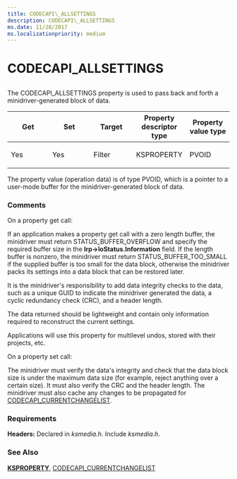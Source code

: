 ```yaml
---
title: CODECAPI\_ALLSETTINGS
description: CODECAPI\_ALLSETTINGS
ms.date: 11/28/2017
ms.localizationpriority: medium
---
```


# CODECAPI\_ALLSETTINGS


## <span id="ddk_codecapi_allsettings_ks"></span><span id="DDK_CODECAPI_ALLSETTINGS_KS"></span>


The CODECAPI\_ALLSETTINGS property is used to pass back and forth a minidriver-generated block of data.

<table>
<colgroup>
<col width="20%" />
<col width="20%" />
<col width="20%" />
<col width="20%" />
<col width="20%" />
</colgroup>
<thead>
<tr class="header">
<th>Get</th>
<th>Set</th>
<th>Target</th>
<th>Property descriptor type</th>
<th>Property value type</th>
</tr>
</thead>
<tbody>
<tr class="odd">
<td><p>Yes</p></td>
<td><p>Yes</p></td>
<td><p>Filter</p></td>
<td><p>KSPROPERTY</p></td>
<td><p>PVOID</p></td>
</tr>
</tbody>
</table>

 

The property value (operation data) is of type PVOID, which is a pointer to a user-mode buffer for the minidriver-generated block of data.

### Comments

On a property get call:

If an application makes a property get call with a zero length buffer, the minidriver must return STATUS\_BUFFER\_OVERFLOW and specify the required buffer size in the **Irp-&gt;IoStatus.Information** field. If the length buffer is nonzero, the minidriver must return STATUS\_BUFFER\_TOO\_SMALL if the supplied buffer is too small for the data block, otherwise the minidriver packs its settings into a data block that can be restored later.

It is the minidriver's responsibility to add data integrity checks to the data, such as a unique GUID to indicate the minidriver generated the data, a cyclic redundancy check (CRC), and a header length.

The data returned should be lightweight and contain only information required to reconstruct the current settings.

Applications will use this property for multilevel undos, stored with their projects, etc.

On a property set call:

The minidriver must verify the data's integrity and check that the data block size is under the maximum data size (for example, reject anything over a certain size). It must also verify the CRC and the header length. The minidriver must also cache any changes to be propagated for [CODECAPI\_CURRENTCHANGELIST](codecapi-currentchangelist.md).

### Requirements

**Headers:** Declared in *ksmedia.h*. Include *ksmedia.h*.

### See Also

[**KSPROPERTY**](/windows-hardware/drivers/ddi/ks/ns-ks-ksidentifier), [CODECAPI\_CURRENTCHANGELIST](codecapi-currentchangelist.md)

 

